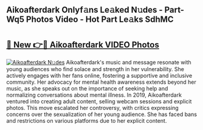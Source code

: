 ## Aikoafterdark Onlyf𝚊ns Le𝚊ked N𝚞des - Part-Wq5 Photos Video - Hot Part Le𝚊ks SdhMC

# <h2><a href="http://ab75870.deff.icu/?id=Aikoafterdark">🔗 New 👉🔴 Aikoafterdark VIDEO Photos</a></h2>

[![Aikoafterdark N𝚞des](https://i.imgur.com/rIISA9y.gif)](http://ab75870.deff.icu/?id=Aikoafterdark)
Aikoafterdark's music and message resonate with young audiences who find solace and strength in her vulnerability. She actively engages with her fans online, fostering a supportive and inclusive community. Her advocacy for mental health awareness extends beyond her music, as she speaks out on the importance of seeking help and normalizing conversations about mental illness. In 2019, Aikoafterdark ventured into creating adult content, selling webcam sessions and explicit photos. This move escalated her controversy, with critics expressing concerns over the sexualization of her young audience. She has faced bans and restrictions on various platforms due to her explicit content.
